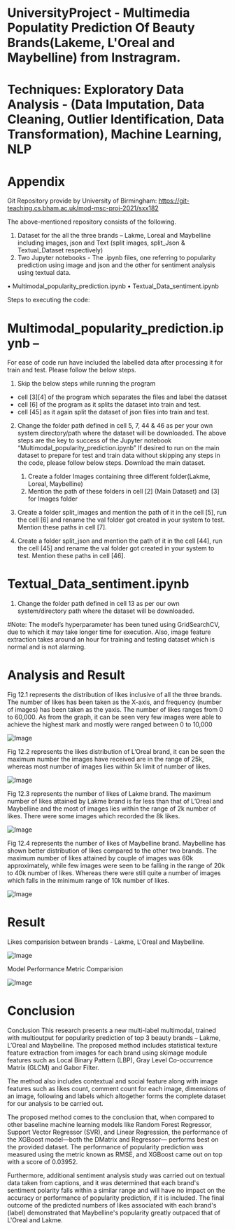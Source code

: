 # UniversityProject - Multimedia Populatity Prediction Of Beauty Brands(Lakeme, L'Oreal and Maybelline) from Instragram.

# Techniques: Exploratory Data Analysis - (Data Imputation, Data Cleaning, Outlier Identification, Data Transformation), Machine Learning, NLP

# Appendix

Git Repository provide by University of Birmingham:
https://git-teaching.cs.bham.ac.uk/mod-msc-proj-2021/sxx182

The above-mentioned repository consists of the following.
1) Dataset for the all the three brands – Lakme, Loreal and Maybelline including images, json and Text (split images, split_Json & Textual_Dataset respectively)
2) Two Jupyter notebooks - The .ipynb files, one referring to popularity prediction using image and json and the other for sentiment analysis using textual data.
   
• Multimodal_popularity_prediction.ipynb
• Textual_Data_sentiment.ipynb

Steps to executing the code:
# Multimodal_popularity_prediction.ipynb – 

For ease of code run have included the labelled data after processing it for train and test. Please follow the below steps.

1) Skip the below steps while running the program
- cell [3][4] of the program which separates the files and label the dataset
- cell [6] of the program as it splits the dataset into train and test.
- cell [45] as it again split the dataset of json files into train and test.

2) Change the folder path defined in cell 5, 7, 44 & 46 as per your own system directory/path where the dataset will be downloaded.
    The above steps are the key to success of the Jupyter notebook “Multimodal_popularity_prediction.ipynb”
    If desired to run on the main dataset to prepare for test and train data without skipping any steps in the code, please      follow below steps. Download the main dataset.

    1) Create a folder Images containing three different folder(Lakme, Loreal, Maybelline)
    2) Mention the path of these folders in cell [2] (Main Dataset) and [3] for Images folder
       
3) Create a folder split_images and mention the path of it in the cell [5], run the cell [6] and rename the val folder       got created in your system to test. Mention these paths in cell [7].
       
4) Create a folder split_json and mention the path of it in the cell [44], run the cell [45] and rename the val folder got created in your system to test. Mention these paths in cell [46].
   
# Textual_Data_sentiment.ipynb

1) Change the folder path defined in cell 13 as per our own system/directory path where the dataset will be downloaded.
   
#Note: The model’s hyperparameter has been tuned using GridSearchCV, due to which it may take longer time for execution. Also, image feature extraction takes around an hour for training and testing dataset which is normal and is not alarming.

# Analysis and Result

Fig 12.1 represents the distribution of likes inclusive of all the three brands. The number of likes has been taken as the X-axis, and frequency (number of images) has been taken as the yaxis. The number of likes ranges from 0 to 60,000. As from the graph, it can be seen very few images were able to achieve the highest mark and mostly were ranged between 0 to 10,000

![Image](https://github.com/SharozOfficial/UniversityProject/assets/158645890/68e4b664-9e57-4464-b6ae-ddc4a1b2d0b3)

Fig 12.2 represents the likes distribution of L’Oreal brand, it can be seen the maximum number the images have received are in the range of 25k, whereas most number of images lies within 5k limit of number of likes.

![Image](https://github.com/SharozOfficial/UniversityProject/assets/158645890/341e9a6a-f5e0-44d0-a06c-c0a109a0ae2f)

Fig 12.3 represents the number of likes of Lakme brand. The maximum number of likes attained by Lakme brand is far less than that of L’Oreal and Maybelline and the most of images lies within the range of 2k number of likes. There were some images which recorded the 8k likes.

![Image](https://github.com/SharozOfficial/UniversityProject/assets/158645890/26bfef5b-3372-4c04-b2fe-0681a7da31c5)

Fig 12.4 represents the number of likes of Maybelline brand. Maybelline has shown better distribution of likes compared to the other two brands. The maximum number of likes attained by couple of images was 60k approximately, while few images were seen to be falling in the range of 20k to 40k number of likes. Whereas there were still quite a number of images which falls in the minimum range of 10k number of likes.

![Image](https://github.com/SharozOfficial/UniversityProject/assets/158645890/75067c42-eb1f-476b-9333-793e008b2d4f)

# Result

Likes comparision between brands - Lakme, L'Oreal and Maybelline.

![Image](https://github.com/SharozOfficial/UniversityProject/assets/158645890/100e4dc5-71ed-49d3-a9db-bf8f5ca19103)

Model Performance Metric Comparision 

![Image](https://github.com/SharozOfficial/Project2/assets/158645890/05c07ed3-7eec-4397-98cf-55150f5bd75a)

# Conclusion
Conclusion
This research presents a new multi-label multimodal, trained with multioutput for popularity prediction of top 3 beauty brands – Lakme, L’Oreal and Maybelline. The proposed method includes statistical texture feature extraction from images for each brand using skimage module features such as Local Binary Pattern (LBP), Gray Level Co-occurrence Matrix (GLCM) and Gabor Filter. 

The method also includes contextual and social feature along with image features such as likes count, comment count for each image, dimensions of an image, following and labels which altogether forms the complete dataset for our analysis to be carried out. 

The proposed method comes to the conclusion that, when compared to other baseline machine learning models like Random Forest Regressor, Support Vector Regressor (SVR), and Linear Regression, the performance of the XGBoost model—both the DMatrix and Regressor— performs best on the provided dataset. The performance of popularity prediction was measured using the metric known as RMSE, and XGBoost came out on top with a score of 0.03952. 

Furthermore, additional sentiment analysis study was carried out on textual data taken from captions, and it was determined that each brand's sentiment polarity falls within a similar range and will have no impact on the accuracy or performance of popularity prediction, if it is included. The final outcome of the predicted numbers of likes associated with each brand's (label) demonstrated that Maybelline's popularity greatly outpaced that of L'Oreal and Lakme.

